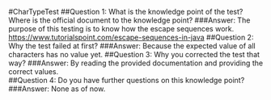 #CharTypeTest
##Question 1: What is the knowledge point of the test? Where is the official document to the knowledge point?
###Answer: The purpose of this testing is to know how the escape sequences work. https://www.tutorialspoint.com/escape-sequences-in-java
##Question 2: Why the test failed at first?
###Answer: Because the expected value of all characters has no value yet.
##Question 3: Why you corrected the test that way?
###Answer: By reading the provided documentation and providing the correct values.		
##Question 4: Do you have further questions on this knowledge point?
###Answer: None as of now.